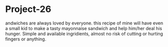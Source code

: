 # Project-26
andwiches are always loved by everyone. this recipe of mine will have even a small kid to make a tasty mayonnaise sandwich and help him/her deal his hunger. Simple and available ingridients, almost no risk of cutting or hurting fingers or anything.
